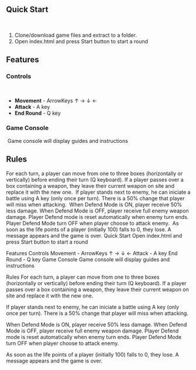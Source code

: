 ## Quick Start
​
1. Clone/download game files and extract to a folder. 
2. Open index.html and press Start button to start a round
​
## Features
### Controls
​
* **Movement** - ArrowKeys ↑ → ↓ ← 
* **Attack** - A key
* **End Round** - Q key
​
### Game Console
​
Game console will display guides and instructions
​
## Rules
For each turn, a player can move from one to three boxes (horizontally or vertically) before ending their turn (Q keyboard). If a player passes over a box containing a weapon, they leave their current weapon on site and replace it with the new one.
​
If player stands next to enemy, he can iniciate a battle using A key (only once per turn). There is a 50% change that player will miss when attacking.
​
When Defend Mode is ON, player receive 50% less damage. When Defend Mode is OFF, player receive full enemy weapon damage. Player Defend mode is reset automatically when enemy turn ends. Player Defend Mode turn OFF when player choose to attack enemy.
​
As soon as the life points of a player (initially 100) falls to 0, they lose. A message appears and the game is over.
Quick Start
Open index.html and press Start button to start a round

Features
Controls
Movement - ArrowKeys ↑ → ↓ ←
Attack - A key
End Round - Q key
Game Console
Game console will display guides and instructions

Rules
For each turn, a player can move from one to three boxes (horizontally or vertically) before ending their turn (Q keyboard). If a player passes over a box containing a weapon, they leave their current weapon on site and replace it with the new one.

If player stands next to enemy, he can iniciate a battle using A key (only once per turn). There is a 50% change that player will miss when attacking.

When Defend Mode is ON, player receive 50% less damage. When Defend Mode is OFF, player receive full enemy weapon damage. Player Defend mode is reset automatically when enemy turn ends. Player Defend Mode turn OFF when player choose to attack enemy.

As soon as the life points of a player (initially 100) falls to 0, they lose. A message appears and the game is over.
